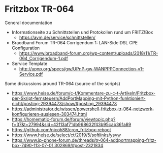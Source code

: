 # Fritzbox TR-064

General documentation
- Informationseite zu Schnittstellen und Protokollen rund um FRITZ!Box
	- https://avm.de/service/schnittstellen/
- Braodband Forum TR-064 Corrigendum 1: LAN-Side DSL CPE Configuration
	- https://www.broadband-forum.org/wp-content/uploads/2018/11/TR-064_Corrigendum-1.pdf
- Service Template 
	- http://upnp.org/specs/gw/UPnP-gw-WANPPPConnection-v1-Service.pdf

Some diskussions around TR-064 (source of the scripts)
- https://www.heise.de/forum/c-t/Kommentare-zu-c-t-Artikeln/Fritzbox-per-Skript-fernsteuern/AddPortMapping-mit-Python-funktioniert-nicht/posting-29394473/show/#posting_29394473
- https://administrator.de/wissen/powershell-fritzbox-tr-064-netzwerk-konfigurieren-auslesen-303474.html
- https://homematic-forum.de/forum/viewtopic.php?f=37&t=27994&sid=42f13af71db968632f43b95cab361a89
- https://github.com/nicoh88/cron_fritzbox-reboot
- https://www.heise.de/select/ct/2019/5/softlinks/ysvw
- https://www.ip-phone-forum.de/threads/tr-064-addportmapping-fritz-box-7490-113-07-01.302869/#post-2321834